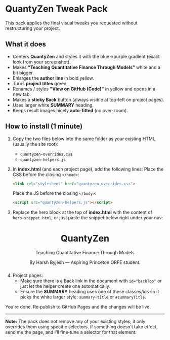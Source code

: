 
# QuantyZen Tweak Pack

This pack applies the final visual tweaks you requested without restructuring your project.

## What it does
- Centers **QuantyZen** and styles it with the blue→purple gradient (exact look from your screenshot).
- Makes **"Teaching Quantitative Finance Through Models"** white and a bit bigger.
- Enlarges the **author line** in bold yellow.
- Turns **project titles** green.
- Renames / styles **"View on GitHub (Code)"** in yellow and opens in a new tab.
- Makes a **sticky Back** button (always visible at top-left on project pages).
- Uses larger white **SUMMARY** heading.
- Keeps result images nicely **auto‑fitted** (no over‑zoom).

## How to install (1 minute)
1) Copy the two files below into the same folder as your existing HTML (usually the site root):
   - `quantyzen-overrides.css`
   - `quantyzen-helpers.js`

2) In **index.html** (and each project page), add the following lines:
   Place the CSS before the closing `</head>`:
   ```html
   <link rel="stylesheet" href="quantyzen-overrides.css">
   ```
   Place the JS before the closing `</body>`:
   ```html
   <script src="quantyzen-helpers.js"></script>
   ```

3) Replace the hero block at the top of **index.html** with the content of `hero-snippet.html`, or
   just paste the snippet below right under your nav:
<!-- QuantyZen hero (replace the top hero block with this snippet) -->
<header class="hero" style="margin-top:40px;margin-bottom:24px;">
  <h1 class="brand-title" id="brandTitle">QuantyZen</h1>
  <p class="subtitle" id="siteTagline">Teaching Quantitative Finance Through Models</p>
  <p class="author-line" id="authorLine">
    By Harsh Byjesh — Aspiring Princeton ORFE student.
  </p>
</header>

4) Project pages:
   - Make sure there is a Back link in the document with `id="backTop"` or just let the helper create one automatically.
   - Ensure the **SUMMARY** heading uses one of these classes/ids so it picks the white larger style:
     `summary-title` or `#summaryTitle`.

You're done. Re‑publish to GitHub Pages and the changes will be live.

---
**Note:** The pack does not remove any of your existing styles; it only overrides them using specific selectors.
If something doesn't take effect, send me the page, and I’ll fine‑tune a selector for that element.
